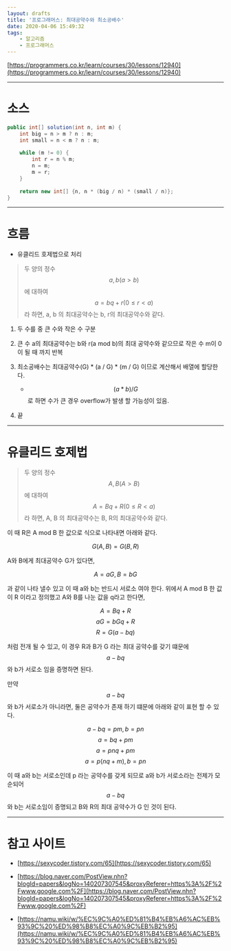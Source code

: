 ```yaml
---
layout: drafts
title: '프로그래머스: 최대공약수와 최소공배수'
date: 2020-04-06 15:49:32
tags:
    - 알고리즘
    - 프로그래머스
---
```


[https://programmers.co.kr/learn/courses/30/lessons/12940](https://programmers.co.kr/learn/courses/30/lessons/12940)

* * *
# 소스
```java
public int[] solution(int n, int m) {
    int big = n > m ? n : m;
    int small = n < m ? n : m;
    
    while (m != 0) {
        int r = n % m;
        n = m;
        m = r;
    }
    
    return new int[] {n, n * (big / n) * (small / n)};
}
```
* * *
# 흐름
* 유클리드 호제법으로 처리
> 두 양의 정수 $$ a, b (a > b) $$ 에 대하여 $$ a = bq + r(0 ≤ r < a) $$
라 하면, a, b 의 최대공약수는 b, r의 최대공약수와 같다.


1. 두 수를 중 큰 수와 작은 수 구분

2. 큰 수 a의 최대공약수는 b와 r(a mod b)의 최대 공약수와 같으므로 작은 수 m이 0이 될 때 까지 반복

3. 최소공배수는 최대공약수(G) * (a / G) * (m / G) 이므로 계산해서 배열에 할당한다.
    - $$ (a * b) / G $$ 로 하면 수가 큰 경우 overflow가 발생 할 가능성이 있음.

4. 끝

* * *
# 유클리드 호제법

> 두 양의 정수 $$ A, B (A > B) $$ 에 대하여 $$ A = Bq + R(0 ≤ R < a) $$
라 하면, A, B 의 최대공약수는 B, R의 최대공약수와 같다.

이 때 R은 A mod B 한 값으로 식으로 나타내면 아래와 같다.

$$ G(A,B) = G(B,R) $$

A와 B에게 최대공약수 G가 있다면,

$$ A = aG, B = bG $$

과 같이 나타 낼수 있고 이 때 a와 b는 반드시 서로소 여야 한다.
위에서 A mod B 한 값이 R 이라고 정의했고 A와 B를 나눈 값을 q라고 한다면,

$$ A = Bq + R $$
$$ aG = bGq + R $$
$$ R = G(a-bq)  $$

처럼 전개 될 수 있고, 이 경우 R과 B가 G 라는 최대 공약수를 갖기 떄문에 $$ a-bq $$ 와 b가 서로소 임을 증명하면 된다.

만약 $$ a-bq $$ 와 b가 서로소가 아니라면, 둘은 공약수가 존재 하기 떄문에 아래와 같이 표현 할 수 있다.


$$ a-bq = pm , b = pn $$
$$ a = bq + pm $$
$$ a = pnq + pm $$
$$ a = p(nq + m), b = pn $$

이 때 a와 b는 서로소인데 p 라는 공약수를 갖게 되므로
a와 b가 서로소라는 전제가 모순되어 $$ a-bq $$ 와 b는 서로소임이 증명되고 B와 R의 최대 공약수가 G 인 것이 된다.






* * *
# 참고 사이트
- [https://sexycoder.tistory.com/65](https://sexycoder.tistory.com/65)

- [https://blog.naver.com/PostView.nhn?blogId=papers&logNo=140207307545&proxyReferer=https%3A%2F%2Fwww.google.com%2F](https://blog.naver.com/PostView.nhn?blogId=papers&logNo=140207307545&proxyReferer=https%3A%2F%2Fwww.google.com%2F)

- [https://namu.wiki/w/%EC%9C%A0%ED%81%B4%EB%A6%AC%EB%93%9C%20%ED%98%B8%EC%A0%9C%EB%B2%95](https://namu.wiki/w/%EC%9C%A0%ED%81%B4%EB%A6%AC%EB%93%9C%20%ED%98%B8%EC%A0%9C%EB%B2%95)